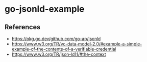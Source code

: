 # go-jsonld-example

## References
- https://pkg.go.dev/github.com/go-ap/jsonld
- https://www.w3.org/TR/vc-data-model-2.0/#example-a-simple-example-of-the-contents-of-a-verifiable-credential
- https://www.w3.org/TR/json-ld11/#the-context
